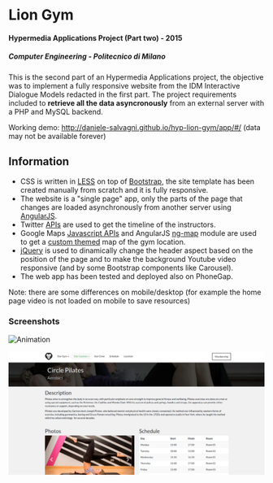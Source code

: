 # Lion Gym
#### Hypermedia Applications Project (Part two) - 2015
##### Computer Engineering - Politecnico di Milano

This is the second part of an Hypermedia Applications project, the objective was to implement a fully responsive website from the IDM Interactive Dialogue Models redacted in the first part. The project requirements included to **retrieve all the data asyncronously** from an external server with a PHP and MySQL backend.

Working demo: http://daniele-salvagni.github.io/hyp-lion-gym/app/#/ (data may not be available forever)

## Information

- CSS is written in [LESS](http://lesscss.org/) on top of [Bootstrap](http://getbootstrap.com/), the site template has been created manually from scratch and it is fully responsive.
- The website is a "single page" app, only the parts of the page that changes are loaded asynchronously from another server using [AngularJS](https://angularjs.org/).
- Twitter [APIs](https://dev.twitter.com/rest/reference/get/statuses/user_timeline) are used to get the timeline of the instructors.
- Google Maps [Javascript APIs](https://developers.google.com/maps/documentation/javascript/) and AngularJS [ng-map](http://ngmap.github.io/) module are used to get a [custom themed](https://developers.google.com/maps/documentation/javascript/styling) map of the gym location.
- [jQuery](https://jquery.com/) is used to dinamically change the header aspect based on the position of the page and to make the background Youtube video responsive (and by some Bootstrap components like Carousel).
- The web app has been tested and deployed also on PhoneGap.

Note: there are some differences on mobile/desktop (for example the home page video is not loaded on mobile to save resources)

### Screenshots

![Animation](https://github.com/daniele-salvagni/hyp-lion-gym/blob/master/screenvid.gif)

![CoursePage](https://github.com/daniele-salvagni/hyp-lion-gym/blob/master/screenshot2.png)
